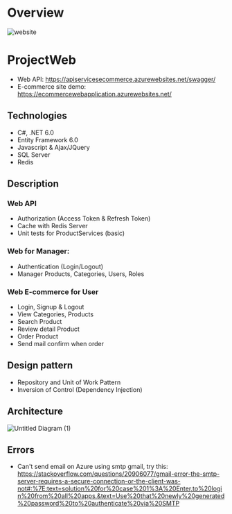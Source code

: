 # Overview
![website](https://user-images.githubusercontent.com/62789796/129213519-4004c525-9601-403b-9dca-91883c50fedf.jpg)

# ProjectWeb 
- Web API: https://apiservicesecommerce.azurewebsites.net/swagger/
- E-commerce site demo: https://ecommercewebapplication.azurewebsites.net/
## Technologies
- C#, .NET 6.0
- Entity Framework 6.0
- Javascript & Ajax/JQuery
- SQL Server
- Redis 
## Description
### Web API
- Authorization (Access Token & Refresh Token)
- Cache with Redis Server
- Unit tests for ProductServices (basic)
### Web for Manager:
- Authentication (Login/Logout) 
- Manager Products, Categories, Users, Roles
### Web E-commerce for User
- Login, Signup & Logout
- View Categories, Products
- Search Product
- Review detail Product 
- Order Product
- Send mail confirm when order
## Design pattern
- Repository and Unit of Work Pattern
- Inversion of Control (Dependency Injection)
## Architecture
![Untitled Diagram (1)](https://user-images.githubusercontent.com/62789796/128381014-f8b99671-b894-4cb2-af99-2567efa272e4.png)

## Errors
- Can't send email on Azure  using smtp gmail, try this: https://stackoverflow.com/questions/20906077/gmail-error-the-smtp-server-requires-a-secure-connection-or-the-client-was-not#:%7E:text=solution%20for%20case%201%3A%20Enter,to%20login%20from%20all%20apps.&text=Use%20that%20newly%20generated%20password%20to%20authenticate%20via%20SMTP
